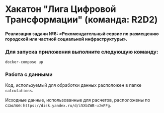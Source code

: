 # Хакатон "Лига Цифровой Трансформации" (команда: R2D2)

#### Реализация задачи №6: «‎Рекомендательный сервис по размещению городской или частной социальной инфраструктуры»‎.

### Для запуска приложения выполните следующую команду:

`docker-compose up`

### Работа с данными

Код, используемый для обработки данных расположен в папке `calculations`.

Исходные данные, использованные для расчетов, расположены по ссылке: `https://disk.yandex.ru/d/i5XbZWB-uJvFFg`.
